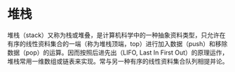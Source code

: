 # 堆栈

堆栈（stack）又称为栈或堆叠，是计算机科学中的一种抽象资料类型，只允许在有序的线性资料集合的一端（称为堆栈顶端，top）进行加入数据（push）和移除数据（pop）的运算。因而按照后进先出（LIFO, Last In First Out）的原理运作，堆栈常用一维数组或链表来实现。常与另一种有序的线性资料集合队列相提并论。